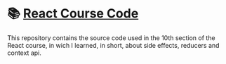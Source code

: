 # :books: [React Course Code](https://www.udemy.com/course/react-the-complete-guide-incl-redux/)

This repository contains the source code used in the 10th section of the React course, in wich I learned, in short, about side effects, reducers and context api.